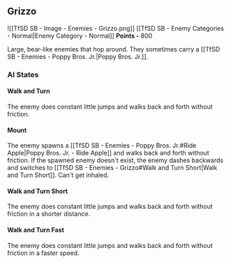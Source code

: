 ## Grizzo
![[TfSD SB - Image - Enemies - Grizzo.png]]
[[TfSD SB - Enemy Categories - Normal|Enemy Category - Normal]]
**Points -** 800

Large, bear-like enemies that hop around. They sometimes carry a [[TfSD SB - Enemies - Poppy Bros. Jr.|Poppy Bros. Jr.]].
### AI States
#### Walk and Turn
The enemy does constant little jumps and walks back and forth without friction.
#### Mount
The enemy spawns a [[TfSD SB - Enemies - Poppy Bros. Jr.#Ride Apple|Poppy Bros. Jr. - Ride Apple]] and walks back and forth without friction. If the spawned enemy doesn't exist, the enemy dashes backwards and switches to [[TfSD SB - Enemies - Grizzo#Walk and Turn Short|Walk and Turn Short]]. Can't get inhaled.
#### Walk and Turn Short
The enemy does constant little jumps and walks back and forth without friction in a shorter distance.
#### Walk and Turn Fast
The enemy does constant little jumps and walks back and forth without friction in a faster speed.